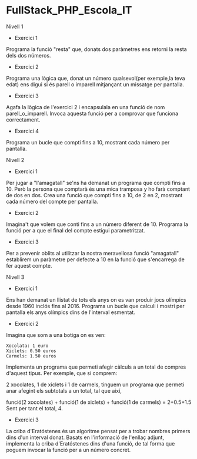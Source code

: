 # FullStack_PHP_Escola_IT
Nivell 1
- Exercici 1

Programa la funció "resta" que, donats dos paràmetres ens retorni la resta dels dos números.

- Exercici 2

Programa una lògica que, donat un número qualsevol(per exemple,la teva edat) ens digui si és parell o imparell mitjançant un missatge per pantalla.

- Exercici 3

Agafa la lògica de l'exercici 2 i encapsulala en una funció de nom parell_o_imparell. Invoca aquesta funció per a comprovar que funciona correctament.

- Exercici 4

Programa un bucle que compti fins a 10, mostrant cada  número per pantalla.

Nivell 2
- Exercici 1

Per jugar a "l'amagatall"  se'ns ha demanat un programa que compti fins a 10. Però la persona que comptarà és una mica tramposa y ho farà comptant de dos en dos. Crea una funció que compti fins a 10, de 2 en 2, mostrant cada número del compte per pantalla.

- Exercici 2

Imagina't que volem que conti fins a un número diferent de 10. Programa la funció per a que el final del compte estigui parametritzat.

- Exercici 3

Per a prevenir oblits al utilitzar la nostra meravellosa funció "amagatall" establirem un paràmetre per defecte a 10 en la funció que s'encarrega de fer aquest compte. 

Nivell 3
- Exercici 1

Ens han demanat un llistat de tots els anys on es van produir jocs olímpics desde 1960 inclós fins al 2016. Programa un bucle que calculi i mostri per pantalla els anys olímpics dins de l'interval esmentat.

- Exercici 2

Imagina que som a una botiga on es ven:

    Xocolata: 1 euro
    Xiclets: 0.50 euros
    Carmels: 1.50 euros

Implementa un programa que permeti afegir càlculs a un total de compres d'aquest tipus. Per exemple, que si comprem:

2 xocolates, 1 de xiclets i 1 de carmels, tinguem un programa que permeti anar afegint els subtotals a un total, tal que així,

funció(2 xocolates) + funció(1 de xiclets) + funció(1 de carmels) = 2+0.5+1.5
Sent per tant el total, 4.

- Exercici 3

La criba d'Eratóstenes és un algoritme pensat per a trobar nombres primers dins d'un interval donat. Basats en l'informació de l'enllaç adjunt, implementa la criba d'Eratóstenes dins d'una funció, de tal forma que poguem invocar la funció per a un número concret.

